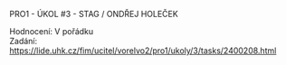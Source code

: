 PRO1 - ÚKOL #3 - STAG /
ONDŘEJ HOLEČEK
  
Hodnocení: V pořádku  
Zadání: https://lide.uhk.cz/fim/ucitel/vorelvo2/pro1/ukoly/3/tasks/2400208.html  
